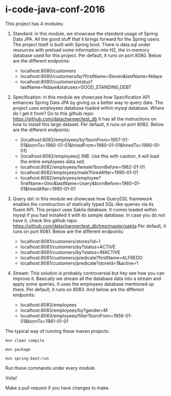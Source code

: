 # i-code-java-conf-2016

This project has 4 modules:

1. Standard: in this module, we showcase the standard usage of Spring Data JPA. All the good stuff that it brings forward for the Spring users.
   The project itself is built with Spring boot.
   There is data.sql under resources with preload some information into H2, the in-memory database used for this project.
   Per default, it runs on port 8080. Below are the different endpoints:
   * localhost:8080/customers
   * localhost:8080/customers/by?firstName=Steven&lastName=Ndaye
   * localhost:8080/customers/status?lastName=Ndaye&statuses=GOOD_STANDING,DEBT

2. Specification: in this module we showcase how Specification API enhances Spring Data JPA by giving us a better way to query data.
   The project uses employees database loaded within mysql database.
   Where do I get it from?
   Go to this github repo: https://github.com/datacharmer/test_db
   It has all the instructions on how to install this large dataset.
   Per default, it runs on port 8082. Below are the different endpoints:
   * [localhost:8082/employees/by?bornFrom=1957-01-01&bornTo=1960-01-01&hiredFrom=1980-01-01&hiredTo=1990-01-01]
   * [localhost:8082/employees] (NB. Use this with caution, it will load the entire employees data set)
   * localhost:8082/employees/female?bornBefore=1962-01-01
   * localhost:8082/employees/male?hiredAfter=1990-01-01
   * localhost:8082/employees/employee?firstName=Gino&lastName=Usery&bornBefore=1960-01-01&hiredAfter=1990-01-01

3. Query dsl: in this module we showcase how QueryDSL framework enables the construction of statically typed SQL-like queries via its fluent API.
   This project uses Sakila database. It comes loaded within mysql if you had installed it with its sample database.
   In case you do not have it, check this github repo: https://github.com/datacharmer/test_db/tree/master/sakila
   Per default, it runs on port 8081. Below are the different endpoints:
   * localhost:8081/customers/stores?id=1
   * localhost:8081/customers/by?status=ACTIVE
   * localhost:8081/customers/by?status=INACTIVE
   * localhost:8081/customers/predicate?firstName=ALFREDO
   * localhost:8081/customers/predicate?storeId=1&active=1

4. Stream: This solution is probably controversial but hey see how you can improve it.
   Basically we stream all the database data into a stream and apply some queries.
   It uses the employees database mentioned up there.
   Per default, it runs on 8083. And below are the different endpoints:
   * localhost:8083/employees
   * localhost:8083/employees/by?gender=M
   * localhost:8083/employees/filter?bornFrom=1958-01-01&bornTo=1961-01-01


The typical way of running these maven projects:

   ```
   mvn clean compile
   ```

   ```
   mvn package
   ```

   ```
   mvn spring-boot:run
   ```

Run these commands under every module.

Voila!

Make a pull request if you have changes to make.
